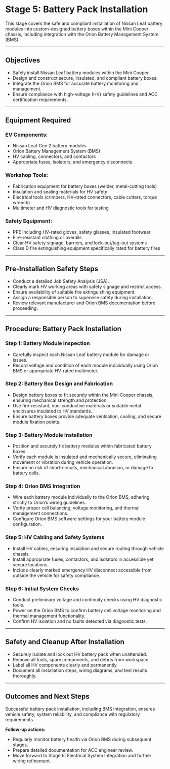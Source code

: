 # Stage 5: Battery Pack Installation

This stage covers the safe and compliant installation of Nissan Leaf battery modules into custom-designed battery boxes within the Mini Cooper chassis, including integration with the Orion Battery Management System (BMS).

---

## Objectives

- Safely install Nissan Leaf battery modules within the Mini Cooper.
- Design and construct secure, insulated, and compliant battery boxes.
- Integrate the Orion BMS for accurate battery monitoring and management.
- Ensure compliance with high-voltage (HV) safety guidelines and ACC certification requirements.

---

## Equipment Required

### EV Components:
- Nissan Leaf Gen 2 battery modules
- Orion Battery Management System (BMS)
- HV cabling, connectors, and contactors
- Appropriate fuses, isolators, and emergency disconnects

### Workshop Tools:
- Fabrication equipment for battery boxes (welder, metal-cutting tools)
- Insulation and sealing materials for HV safety
- Electrical tools (crimpers, HV-rated connectors, cable cutters, torque wrench)
- Multimeter and HV diagnostic tools for testing

### Safety Equipment:
- PPE including HV-rated gloves, safety glasses, insulated footwear
- Fire-resistant clothing or overalls
- Clear HV safety signage, barriers, and lock-out/tag-out systems
- Class D fire extinguishing equipment specifically rated for battery fires

---

## Pre-Installation Safety Steps

- Conduct a detailed Job Safety Analysis (JSA).
- Clearly mark HV working areas with safety signage and restrict access.
- Ensure availability of suitable fire extinguishing equipment.
- Assign a responsible person to supervise safety during installation.
- Review relevant manufacturer and Orion BMS documentation before proceeding.

---

## Procedure: Battery Pack Installation

### Step 1: Battery Module Inspection
- Carefully inspect each Nissan Leaf battery module for damage or issues.
- Record voltage and condition of each module individually using Orion BMS or appropriate HV-rated multimeter.

### Step 2: Battery Box Design and Fabrication
- Design battery boxes to fit securely within the Mini Cooper chassis, ensuring mechanical strength and protection.
- Use fire-resistant, non-conductive materials or suitable metal enclosures insulated to HV standards.
- Ensure battery boxes provide adequate ventilation, cooling, and secure module fixation points.

### Step 3: Battery Module Installation
- Position and securely fix battery modules within fabricated battery boxes.
- Verify each module is insulated and mechanically secure, eliminating movement or vibration during vehicle operation.
- Ensure no risk of short-circuits, mechanical abrasion, or damage to battery cells.

### Step 4: Orion BMS Integration
- Wire each battery module individually to the Orion BMS, adhering strictly to Orion’s wiring guidelines.
- Verify proper cell balancing, voltage monitoring, and thermal management connections.
- Configure Orion BMS software settings for your battery module configuration.

### Step 5: HV Cabling and Safety Systems
- Install HV cables, ensuring insulation and secure routing through vehicle chassis.
- Install appropriate fuses, contactors, and isolators in accessible yet secure locations.
- Include clearly marked emergency HV disconnect accessible from outside the vehicle for safety compliance.

### Step 6: Initial System Checks
- Conduct preliminary voltage and continuity checks using HV diagnostic tools.
- Power on the Orion BMS to confirm battery cell voltage monitoring and thermal management functionality.
- Confirm HV isolation and no faults detected via diagnostic tests.

---

## Safety and Cleanup After Installation

- Securely isolate and lock out HV battery pack when unattended.
- Remove all tools, spare components, and debris from workspace.
- Label all HV components clearly and permanently.
- Document all installation steps, wiring diagrams, and test results thoroughly.

---

## Outcomes and Next Steps

Successful battery pack installation, including BMS integration, ensures vehicle safety, system reliability, and compliance with regulatory requirements.

**Follow-up actions:**

- Regularly monitor battery health via Orion BMS during subsequent stages.
- Prepare detailed documentation for ACC engineer review.
- Move forward to Stage 6: Electrical System Integration and further wiring refinement.

